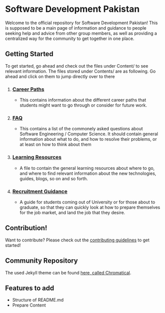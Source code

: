 # Software Development Pakistan

Welcome to the official repository for Software Development Pakistan! This is supposed to be a main page of information and guidance to people seeking help and advice from other group members, as well as providing a centralized way for the community to get together in one place.

## Getting Started

To get started, go ahead and check out the files under Content/ to see relevant information. 
The files stored under Contents/ are as following. Go ahead and click on them to jump directly over to there

1. ### [Career Paths](https://github.com/Software-Development-Pakistan/Software-Development-Pakistan.github.io/blob/master/Content/Career-paths)
   - This contains information about the different career paths that students might want to go through or consider for future work. 
2. ### [FAQ](https://github.com/Software-Development-Pakistan/Software-Development-Pakistan.github.io/blob/master/Content/FAQ.md)
   - This contains a list of the commonely asked questions about Software Engineering / Computer Science. It should contain general information about what to do, and how to resolve their problems, or at least on how to think about them 
3. ### [Learning Resources](https://github.com/Software-Development-Pakistan/Software-Development-Pakistan.github.io/blob/master/Content/Learning-resources.md)
   - A file to contain the general learning resources about where to go, and where to find relevant information about the new technologies, guides, blogs, so on and so forth. 
4. ### [Recruitment Guidance](https://github.com/Software-Development-Pakistan/Software-Development-Pakistan.github.io/blob/master/Content/Recruitment-guidance.md)
    - A guide for students coming out of University or for those about to graduate, so that they can quickly look at how to prepare themselves for the job market, and land the job that they desire.

## Contribution!

Want to contribute? Please check out the [contributing guidelines](https://github.com/Software-Development-Pakistan/Software-Development-Pakistan.github.io/blob/saif/CONTRIBUTING.md) to get started!

## Community Repository

The used Jekyll theme can be found [here, called Chromatical](https://github.com/chromatical/jekyll-materialdocs).

## Features to add

- Structure of README.md
- Prepare Content